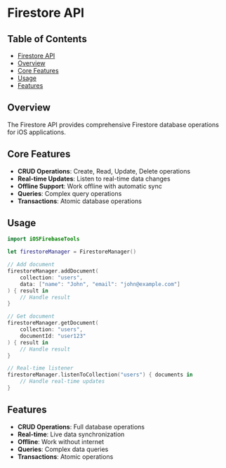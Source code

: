 # Firestore API

<!-- TOC START -->
## Table of Contents
- [Firestore API](#firestore-api)
- [Overview](#overview)
- [Core Features](#core-features)
- [Usage](#usage)
- [Features](#features)
<!-- TOC END -->


## Overview

The Firestore API provides comprehensive Firestore database operations for iOS applications.

## Core Features

- **CRUD Operations**: Create, Read, Update, Delete operations
- **Real-time Updates**: Listen to real-time data changes
- **Offline Support**: Work offline with automatic sync
- **Queries**: Complex query operations
- **Transactions**: Atomic database operations

## Usage

```swift
import iOSFirebaseTools

let firestoreManager = FirestoreManager()

// Add document
firestoreManager.addDocument(
    collection: "users",
    data: ["name": "John", "email": "john@example.com"]
) { result in
    // Handle result
}

// Get document
firestoreManager.getDocument(
    collection: "users",
    documentId: "user123"
) { result in
    // Handle result
}

// Real-time listener
firestoreManager.listenToCollection("users") { documents in
    // Handle real-time updates
}
```

## Features

- **CRUD Operations**: Full database operations
- **Real-time**: Live data synchronization
- **Offline**: Work without internet
- **Queries**: Complex data queries
- **Transactions**: Atomic operations
